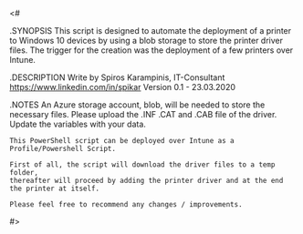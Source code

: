 <#

.SYNOPSIS
	This script is designed to automate the deployment of a printer to Windows 10 devices
	by using a blob storage to store the printer driver files. 
	The trigger for the creation was the deployment of a few printers over Intune. 

.DESCRIPTION
	Write by Spiros Karampinis, IT-Consultant
	https://www.linkedin.com/in/spikar
	Version 0.1 - 23.03.2020

.NOTES
	An Azure storage account, blob, will be needed to store the necessary files.
	Please upload the .INF .CAT and .CAB file of the driver. 
	Update the variables with your data. 

	This PowerShell script can be deployed over Intune as a Profile/Powershell Script.
	
	First of all, the script will download the driver files to a temp folder,
	thereafter will proceed by adding the printer driver and at the end the printer at itself.

	Please feel free to recommend any changes / improvements.
#>
